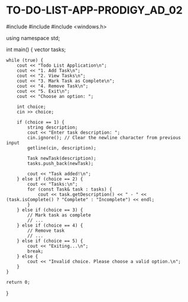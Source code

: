 # TO-DO-LIST-APP-PRODIGY_AD_02
#include <iostream>
#include <vector>
#include <windows.h>

using namespace std;

int main() {
    vector<Task> tasks;

    while (true) {
        cout << "Todo List Application\n";
        cout << "1. Add Task\n";
        cout << "2. View Tasks\n";
        cout << "3. Mark Task as Complete\n";
        cout << "4. Remove Task\n";
        cout << "5. Exit\n";
        cout << "Choose an option: ";

        int choice;
        cin >> choice;

        if (choice == 1) {
            string description;
            cout << "Enter task description: ";
            cin.ignore(); // Clear the newline character from previous input
            getline(cin, description);

            Task newTask(description);
            tasks.push_back(newTask);

            cout << "Task added!\n";
        } else if (choice == 2) {
            cout << "Tasks:\n";
            for (const Task& task : tasks) {
                cout << task.getDescription() << " - " << (task.isComplete() ? "Complete" : "Incomplete") << endl;
            }
        } else if (choice == 3) {
            // Mark task as complete
            // ...
        } else if (choice == 4) {
            // Remove task
            // ...
        } else if (choice == 5) {
            cout << "Exiting...\n";
            break;
        } else {
            cout << "Invalid choice. Please choose a valid option.\n";
        }
    }

    return 0;
}
